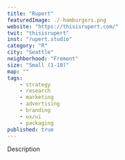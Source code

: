 ```yaml
---
title: "Rupert"
featuredImage: ./-hamburgers.png
website: "https://thisisrupert.com/"
twit: "thisisrupert"
inst: "rupert.studio"
category: "R"
city: "Seattle"
neighborhood: "Fremont"
size: "Small (1-10)"
map: ""
tags:
    - strategy
    - research
    - marketing
    - advertising
    - branding
    - ux/ui
    - packaging
published: true
---
```


Description
